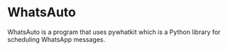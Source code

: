 # WhatsAuto
WhatsAuto is a program that uses pywhatkit which is a Python library for scheduling WhatsApp messages.

